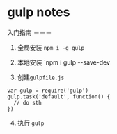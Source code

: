 gulp notes
===

入门指南
－－－

1. 全局安装
  `npm i -g gulp`

2. 本地安装
  `npm i gulp --save-dev

3. 创建`gulpfile.js`

```
var gulp = require('gulp')
gulp.task('default', function() {
  // do sth
})
```

4. 执行 `gulp`

